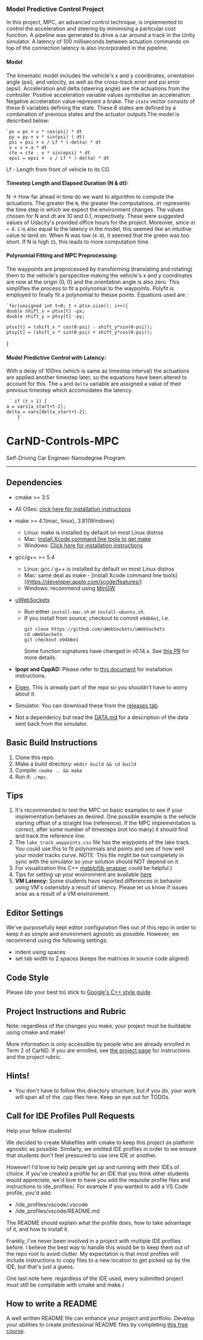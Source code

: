 ### Model Predictive Control Project
In this project, MPC, an advanced control technique, is implemented to control the acceleration and steering by minimising a particular cost function. A pipeline was generated to drive a car around a track in the Unity simulator. A latency of 100 milliseconds between actuation commands on top of the connection latency is also incorporated in the pipeline.

#### Model
The kinematic model includes the vehicle's x and y coordinates, orientation angle (psi), and velocity, as well as the cross-track error and psi error (epsi). Acceleration and delta (steering angle) are the actuations from the controller. Positive acceleration variable values symbolise an acceleration. Negative acceleration value represent a brake. The `state` vector consists of these 6 variables defining the state. These 6 states are defined by a combination of previous states and the actuator outputs.The model is described below: 

 	`px = px + v * cos(psi) * dt
	 py = py + v * sin(psi) ( dt)
	 psi = psi + v / Lf * (-delta) * dt
	 v = v + a * dt
	 cte = cte - v * sin(epsi) * dt
	 epsi = epsi +  v / Lf * (-delta) * dt
	 

Lf - Length from front of vehicle to its CG

#### Timestep Length and Elapsed Duration (N & dt):
N -> How far ahead in time do we want to algorithm to compute the actuations. The greater the `N`, the greater the computations.  `dt` represents the time step in which we expect the environment changes. The values chosen for N and dt are 10 and 0.1, respectively. These were suggested values of Udacity's provided office hours for the project. Moreover, since `dt = 0.1` is also equal to the latency in the model, this seemed like an intuitive value to land on. When N was low (`4-8`), it seemed that the green was too short. If N is high `15`, this leads to more computation time.

#### Polynomial Fitting and MPC Preprocessing: 
The waypoints are preprocessed by transforming (translating and rotating) them to the vehicle's perspective making the vehicle's x and y coordinates are now at the origin (0, 0) and the orientation angle is also zero. This simplifies the process to fit a polynomial to the waypoints. Polyfit is employed to finally fit a polynomial to thesse points. Equations used are :

	`for(unsigned int t=0; t < ptsx.size(); i++){
	double shift_x = ptsx[t] -px;
	double shift_y = ptsy[t] -py;
	
	ptsx[t] = (shift_x * cos(0-psi) - shift_y*sin(0-psi));
	ptsy[t] = (shift_x * sin(0-psi) + shift_y*cos(0-psi));
}


#### Model Predictive Control with Latency:
With a delay of 100ms (which is same as timestep interval) the actuations are applied another timestep later, so the equations have been altered to account for this. The `a` and `delta` variable are assigned a value of their previous timestep which accomodates the latency.
     
     ` if (t > 1) {  
   	a = vars[a_start+t-2];
   	delta = vars[delta_start+t-2];
      	}`

# CarND-Controls-MPC
Self-Driving Car Engineer Nanodegree Program

---

## Dependencies

* cmake >= 3.5
 * All OSes: [click here for installation instructions](https://cmake.org/install/)
* make >= 4.1(mac, linux), 3.81(Windows)
  * Linux: make is installed by default on most Linux distros
  * Mac: [install Xcode command line tools to get make](https://developer.apple.com/xcode/features/)
  * Windows: [Click here for installation instructions](http://gnuwin32.sourceforge.net/packages/make.htm)
* gcc/g++ >= 5.4
  * Linux: gcc / g++ is installed by default on most Linux distros
  * Mac: same deal as make - [install Xcode command line tools]((https://developer.apple.com/xcode/features/)
  * Windows: recommend using [MinGW](http://www.mingw.org/)
* [uWebSockets](https://github.com/uWebSockets/uWebSockets)
  * Run either `install-mac.sh` or `install-ubuntu.sh`.
  * If you install from source, checkout to commit `e94b6e1`, i.e.
    ```
    git clone https://github.com/uWebSockets/uWebSockets
    cd uWebSockets
    git checkout e94b6e1
    ```
    Some function signatures have changed in v0.14.x. See [this PR](https://github.com/udacity/CarND-MPC-Project/pull/3) for more details.

* **Ipopt and CppAD:** Please refer to [this document](https://github.com/udacity/CarND-MPC-Project/blob/master/install_Ipopt_CppAD.md) for installation instructions.
* [Eigen](http://eigen.tuxfamily.org/index.php?title=Main_Page). This is already part of the repo so you shouldn't have to worry about it.
* Simulator. You can download these from the [releases tab](https://github.com/udacity/self-driving-car-sim/releases).
* Not a dependency but read the [DATA.md](./DATA.md) for a description of the data sent back from the simulator.


## Basic Build Instructions

1. Clone this repo.
2. Make a build directory: `mkdir build && cd build`
3. Compile: `cmake .. && make`
4. Run it: `./mpc`.

## Tips

1. It's recommended to test the MPC on basic examples to see if your implementation behaves as desired. One possible example
is the vehicle starting offset of a straight line (reference). If the MPC implementation is correct, after some number of timesteps
(not too many) it should find and track the reference line.
2. The `lake_track_waypoints.csv` file has the waypoints of the lake track. You could use this to fit polynomials and points and see of how well your model tracks curve. NOTE: This file might be not completely in sync with the simulator so your solution should NOT depend on it.
3. For visualization this C++ [matplotlib wrapper](https://github.com/lava/matplotlib-cpp) could be helpful.)
4.  Tips for setting up your environment are available [here](https://classroom.udacity.com/nanodegrees/nd013/parts/40f38239-66b6-46ec-ae68-03afd8a601c8/modules/0949fca6-b379-42af-a919-ee50aa304e6a/lessons/f758c44c-5e40-4e01-93b5-1a82aa4e044f/concepts/23d376c7-0195-4276-bdf0-e02f1f3c665d)
5. **VM Latency:** Some students have reported differences in behavior using VM's ostensibly a result of latency.  Please let us know if issues arise as a result of a VM environment.

## Editor Settings

We've purposefully kept editor configuration files out of this repo in order to
keep it as simple and environment agnostic as possible. However, we recommend
using the following settings:

* indent using spaces
* set tab width to 2 spaces (keeps the matrices in source code aligned)

## Code Style

Please (do your best to) stick to [Google's C++ style guide](https://google.github.io/styleguide/cppguide.html).

## Project Instructions and Rubric

Note: regardless of the changes you make, your project must be buildable using
cmake and make!

More information is only accessible by people who are already enrolled in Term 2
of CarND. If you are enrolled, see [the project page](https://classroom.udacity.com/nanodegrees/nd013/parts/40f38239-66b6-46ec-ae68-03afd8a601c8/modules/f1820894-8322-4bb3-81aa-b26b3c6dcbaf/lessons/b1ff3be0-c904-438e-aad3-2b5379f0e0c3/concepts/1a2255a0-e23c-44cf-8d41-39b8a3c8264a)
for instructions and the project rubric.

## Hints!

* You don't have to follow this directory structure, but if you do, your work
  will span all of the .cpp files here. Keep an eye out for TODOs.

## Call for IDE Profiles Pull Requests

Help your fellow students!

We decided to create Makefiles with cmake to keep this project as platform
agnostic as possible. Similarly, we omitted IDE profiles in order to we ensure
that students don't feel pressured to use one IDE or another.

However! I'd love to help people get up and running with their IDEs of choice.
If you've created a profile for an IDE that you think other students would
appreciate, we'd love to have you add the requisite profile files and
instructions to ide_profiles/. For example if you wanted to add a VS Code
profile, you'd add:

* /ide_profiles/vscode/.vscode
* /ide_profiles/vscode/README.md

The README should explain what the profile does, how to take advantage of it,
and how to install it.

Frankly, I've never been involved in a project with multiple IDE profiles
before. I believe the best way to handle this would be to keep them out of the
repo root to avoid clutter. My expectation is that most profiles will include
instructions to copy files to a new location to get picked up by the IDE, but
that's just a guess.

One last note here: regardless of the IDE used, every submitted project must
still be compilable with cmake and make./

## How to write a README
A well written README file can enhance your project and portfolio.  Develop your abilities to create professional README files by completing [this free course](https://www.udacity.com/course/writing-readmes--ud777).
